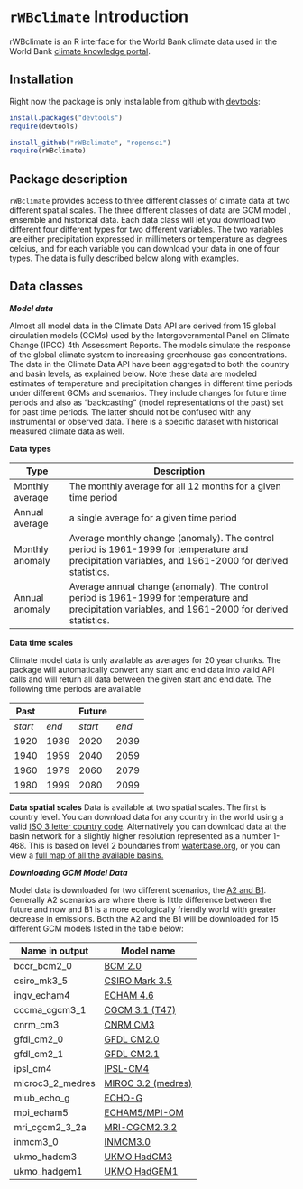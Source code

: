 `rWBclimate` Introduction 
========================================================
rWBclimate is an R interface for the World Bank climate data used in the World Bank [climate knowledge portal](http://sdwebx.worldbank.org/climateportal/index.cfm).  

Installation
------
Right now the package is only installable from github with [devtools](http://cran.r-project.org/web/packages/devtools/index.html):

```R
install.packages("devtools")
require(devtools)

install_github("rWBclimate", "ropensci")
require(rWBclimate)
```
Package description
----

`rWBclimate` provides access to three different classes of climate data at two different spatial scales.  The three different classes of data are GCM model , ensemble and historical data.  Each data class will let you download two different four different types for two different variables.  The two variables are either precipitation expressed in millimeters or temperature as degrees celcius, and for each variable you can download your data in one of four types. The data is fully described below along with examples.

Data classes
---
*__Model data__*

Almost all model data in the Climate Data API are derived from 15 global circulation models (GCMs) used by the Intergovernmental Panel on Climate Change (IPCC) 4th Assessment Reports. The models simulate the response of the global climate system to increasing greenhouse gas concentrations. The data in the Climate Data API have been aggregated to both the country and basin levels, as explained below. Note these data are modeled estimates of temperature and precipitation changes in different time periods under different GCMs and scenarios. They include changes for future time periods and also as “backcasting” (model representations of the past) set for past time periods. The latter should not be confused with any instrumental or observed data. There is a specific dataset with historical measured climate data as well.

**Data types**

|Type|Description|
|----|----|
|Monthly average|The monthly average for all 12 months for a given time period|
|Annual average|a single average for a given time period|
|Monthly anomaly|Average monthly change (anomaly).  The control period is 1961-1999 for temperature and precipitation variables, and 1961-2000 for derived statistics.|
|Annual anomaly|Average annual change (anomaly). The control period is 1961-1999 for temperature and precipitation variables, and 1961-2000 for derived statistics.|

**Data time scales**

Climate model data is only available as averages for 20 year chunks.  The package will automatically convert any start and end data into valid API calls and will return all data between the given start and end date.  The following time periods are available


|Past|     |Future|    |
|----|-----|------|----|
|*start*|  *end*  |  *start*  |*end*|
|1920  | 1939|  2020 | 2039 |
|1940 |  1959|  2040 |2059|
|1960 |   1979|  2060 |2079 |
|1980  | 1999| 2080 | 2099 |

**Data spatial scales**
Data is available at two spatial scales.  The first is country level. You can download data for any country in the world using a valid [ISO 3 letter country code](http://userpage.chemie.fu-berlin.de/diverse/doc/ISO_3166.html). Alternatively you can download data at the basin network for a slightly higher resolution represented as a number 1-468.  This is based on level 2 boundaries from [waterbase.org](http://www.waterbase.org), or you can view a [full map of all the available basins.](http://data.worldbank.org/sites/default/files/climate_data_api_basins.pdf)


**_Downloading GCM Model Data_**

Model data is downloaded for two different scenarios, the [A2 and B1](http://en.wikipedia.org/wiki/Special_Report_on_Emissions_Scenarios). Generally A2 scenarios are where there is little difference between the future and now and B1 is a more ecologically friendly world with greater decrease in emissions. Both the A2 and the B1 will be downloaded for 15 different GCM models listed in the table below:


|Name in output|Model name|
|--------------|----------|
|bccr_bcm2_0|[BCM 2.0](http://www-pcmdi.llnl.gov/ipcc/model_documentation/BCCR_BCM2.0.htm)|
|csiro_mk3_5|[CSIRO Mark 3.5](http://www.cawcr.gov.au/publications/technicalreports/CTR_021.pdf) |
|ingv_echam4|[ECHAM 4.6](http://www.bo.ingv.it/) |
|cccma_cgcm3_1|[CGCM 3.1 (T47)](http://www.ec.gc.ca/ccmac-cccma/default.asp?lang=En) |
|cnrm_cm3|[CNRM CM3](http://www.cnrm.meteo.fr/scenario2004/indexenglish.html) |
|gfdl_cm2_0|[GFDL CM2.0](http://data1.gfdl.noaa.gov/nomads/forms/deccen/CM2.X) |
|gfdl_cm2_1|[GFDL CM2.1](http://data1.gfdl.noaa.gov/nomads/forms/deccen/CM2.X) |
|ipsl_cm4|[IPSL-CM4](http://mc2.ipsl.jussieu.fr/simules.html) |
|microc3_2_medres|[MIROC 3.2 (medres)](https://esg.llnl.gov:8443/metadata/browseCatalog.do?uri=http://esgcet.llnl.gov/metadata/pcmdi/ipcc/thredds/miroc3_2_medres.sresb1/pcmdi.ipcc4.miroc3_2_medres.sresb1.thredds) |
|miub_echo_g|[ECHO-G](http://www-pcmdi.llnl.gov/projects/modeldoc/cmip/echo-g_tbls.html) |
|mpi_echam5|[ECHAM5/MPI-OM](http://www.mpimet.mpg.de/en/science/models/echam.html) |
|mri_cgcm2_3_2a|[MRI-CGCM2.3.2](http://www.mri-jma.go.jp/Welcome.html) |
|inmcm3_0|[INMCM3.0](http://www.ipcc-data.org/ar4/model-INM-CM3.html) |
|ukmo_hadcm3|[UKMO HadCM3](http://www.metoffice.gov.uk/research/modelling-systems/unified-model/climate-models/hadcm3) |
|ukmo_hadgem1|[UKMO HadGEM1](http://www.metoffice.gov.uk/research/modelling-systems/unified-model/climate-models/hadgem1) |




